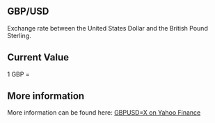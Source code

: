 ## GBP/USD

Exchange rate between the United States Dollar and the British Pound Sterling.

## Current Value

1 GBP = <Value topic="finance/stock-exchange/currency/GBP/USD" decimals="3" unit="USD"/>

## More information

More information can be found here: [GBPUSD=X on Yahoo Finance](https://finance.yahoo.com/quote/GBPUSD=X/)
